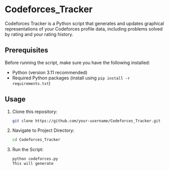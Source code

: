 # Codeforces_Tracker

Codeforces Tracker is a Python script that generates and updates graphical representations of your Codeforces profile data, including problems solved by rating and your rating history.

## Prerequisites

Before running the script, make sure you have the following installed:

- Python (version 3.11 recommended)
- Required Python packages (install using `pip install -r requirements.txt`)

## Usage

1. Clone this repository:

   ```bash
   git clone https://github.com/your-username/Codeforces_Tracker.git

2. Navigate to Project Directory:

   ```bash
   cd Codeforces_Tracker

3. Run the Script:

   ```bash
   python codeforces.py
   This will generate

